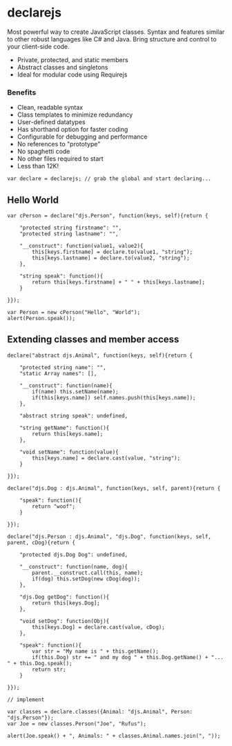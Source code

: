 # declarejs
Most powerful way to create JavaScript classes.  Syntax and features similar to other robust languages like C# and Java.  Bring structure and control to your client-side code.

- Private, protected, and static members
- Abstract classes and singletons
- Ideal for modular code using Requirejs

### Benefits
- Clean, readable syntax
- Class templates to minimize redundancy
- User-defined datatypes
- Has shorthand option for faster coding
- Configurable for debugging and performance
- No references to "prototype"
- No spaghetti code
- No other files required to start
- Less than 12K!

```
var declare = declarejs; // grab the global and start declaring...
```

## Hello World
```
var cPerson = declare("djs.Person", function(keys, self){return {

	"protected string firstname": "",
	"protected string lastname": "",

	"__construct": function(value1, value2){
		this[keys.firstname] = declare.to(value1, "string");
		this[keys.lastname] = declare.to(value2, "string");
	},
	
	"string speak": function(){
		return this[keys.firstname] + " " + this[keys.lastname];
	}
	
}});

var Person = new cPerson("Hello", "World");
alert(Person.speak());
```

## Extending classes and member access
```
declare("abstract djs.Animal", function(keys, self){return {

	"protected string name": "",
	"static Array names": [],

	"__construct": function(name){
		if(name) this.setName(name);
		if(this[keys.name]) self.names.push(this[keys.name]);
	},
	
	"abstract string speak": undefined,

	"string getName": function(){
		return this[keys.name];
	},
	
	"void setName": function(value){
		this[keys.name] = declare.cast(value, "string");
	}
	
}});

declare("djs.Dog : djs.Animal", function(keys, self, parent){return {

	"speak": function(){
		return "woof";
	}

}});

declare("djs.Person : djs.Animal", "djs.Dog", function(keys, self, parent, cDog){return {

	"protected djs.Dog Dog": undefined,

	"__construct": function(name, dog){
		parent.__construct.call(this, name);
		if(dog) this.setDog(new cDog(dog));
	},

	"djs.Dog getDog": function(){
		return this[keys.Dog];
	},

	"void setDog": function(Obj){
		this[keys.Dog] = declare.cast(value, cDog);
	},

	"speak": function(){
		var str = "My name is " + this.getName();
		if(this.Dog) str += " and my dog " + this.Dog.getName() + "... " + this.Dog.speak();
		return str;
	}

}});

// implement

var classes = declare.classes({Animal: "djs.Animal", Person: "djs.Person"});
var Joe = new classes.Person("Joe", "Rufus");

alert(Joe.speak() + ", Animals: " + classes.Animal.names.join(", "));
```
